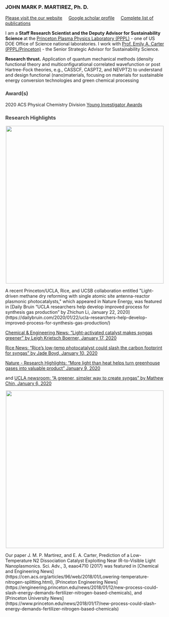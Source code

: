 ### JOHN MARK P. MARTIREZ, Ph. D. 

[Please visit the our website](https://sites.google.com/pppl.gov/martirez-pppl)  &nbsp;&nbsp;&nbsp; [Google scholar profile](https://scholar.google.com/citations?user=_PiDROMAAAAJ&hl=en) &nbsp;&nbsp;&nbsp; [Complete list of publications](publist.md)

I am a <b>Staff Research Scientist and the Deputy Advisor for Sustainability Science </b>at the [Princeton Plasma Physics Laboratory (PPPL)](https://www.pppl.gov) - one of US DOE Office of Science national laboratories. I work with [Prof. Emily A. Carter (PPPL/Princeton)](https://carter.princeton.edu/about/) - the Senior Strategic Advisor for Sustainability Science. 

<b>Research thrust.</b> Application of quantum mechanical methods (density functional theory and multiconfigurational correlated wavefunction or post Hartree-Fock theories, e.g., CASSCF, CASPT2, and NEVPT2) to understand and design functional (nano)materials, focusing on materials for sustainable energy conversion technologies and green chemical processing

### <span style="color:#404040">Award(s)</span>
2020 ACS Physical Chemistry Division [Young Investigator Awards](http://phys-acs.org/postdocs/2020.html)

### <span style="color:#404040">Research Highlights</span>

<p align="center">
<img src="https://martirez.github.io/TOC-NatEnergy2020.png" width="500">
</p>
A recent Princeton/UCLA, Rice, and UCSB collaboration entitled "Light-driven methane dry reforming with single atomic site antenna-reactor plasmonic photocatalysts," which appeared in Nature Energy, was featured in
[Daily Bruin “UCLA researchers help develop improved process for synthesis gas production” by Zhichun Li, January 22, 2020](https://dailybruin.com/2020/01/22/ucla-researchers-help-develop-improved-process-for-synthesis-gas-production/) 

[Chemical & Engineering News: “Light-activated catalyst makes syngas greener” by Leigh Krietsch Boerner, January 17, 2020](https://cen.acs.org/synthesis/catalysis/Light-activated-catalyst-makes-syngas/98/i3)

[Rice News: “Rice’s low-temp photocatalyst could slash the carbon footprint for syngas” by Jade Boyd, January 10, 2020](http://news.rice.edu/2020/01/10/gasification-goes-green-2/)

[Nature - Research Highlights: “More light than heat helps turn greenhouse gases into valuable product” January 9, 2020](https://www.nature.com/articles/d41586-020-00027-2)

and
[UCLA newsroom: “A greener, simpler way to create syngas” by Mathew Chin, January 6, 2020](https://samueli.ucla.edu/a-greener-simpler-way-to-create-syngas/)


<p align="center">
<img src="https://martirez.github.io/Carter-Martirez-figure-v2.png" width="500">
</p>
Our paper J. M. P. Martirez, and E. A. Carter, Prediction of a Low-Temperature N2 Dissociation Catalyst Exploiting Near IR-to-Visible Light Nanoplasmonics. Sci. Adv., 3, eaao4710 (2017) was featured in [Chemical and Engineering News](https://cen.acs.org/articles/96/web/2018/01/Lowering-temperature-nitrogen-splitting.html), [Princeton Engineering News](https://engineering.princeton.edu/news/2018/01/12/new-process-could-slash-energy-demands-fertilizer-nitrogen-based-chemicals), and [Princeton University News](https://www.princeton.edu/news/2018/01/17/new-process-could-slash-energy-demands-fertilizer-nitrogen-based-chemicals)











